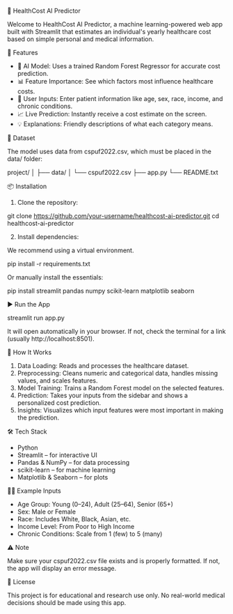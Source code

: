 
🏥 HealthCost AI Predictor

Welcome to HealthCost AI Predictor, a machine learning-powered web app built with Streamlit that estimates an individual's yearly healthcare cost based on simple personal and medical information.

🚀 Features

- 🧠 AI Model: Uses a trained Random Forest Regressor for accurate cost prediction.
- 📊 Feature Importance: See which factors most influence healthcare costs.
- 🧾 User Inputs: Enter patient information like age, sex, race, income, and chronic conditions.
- 📈 Live Prediction: Instantly receive a cost estimate on the screen.
- 💡 Explanations: Friendly descriptions of what each category means.

📂 Dataset

The model uses data from cspuf2022.csv, which must be placed in the data/ folder:

project/
│
├── data/
│   └── cspuf2022.csv
├── app.py
└── README.txt

📦 Installation

1. Clone the repository:

git clone https://github.com/your-username/healthcost-ai-predictor.git
cd healthcost-ai-predictor

2. Install dependencies:

We recommend using a virtual environment.

pip install -r requirements.txt

Or manually install the essentials:

pip install streamlit pandas numpy scikit-learn matplotlib seaborn

▶️ Run the App

streamlit run app.py

It will open automatically in your browser. If not, check the terminal for a link (usually http://localhost:8501).

🧪 How It Works

1. Data Loading: Reads and processes the healthcare dataset.
2. Preprocessing: Cleans numeric and categorical data, handles missing values, and scales features.
3. Model Training: Trains a Random Forest model on the selected features.
4. Prediction: Takes your inputs from the sidebar and shows a personalized cost prediction.
5. Insights: Visualizes which input features were most important in making the prediction.

🛠️ Tech Stack

- Python
- Streamlit – for interactive UI
- Pandas & NumPy – for data processing
- scikit-learn – for machine learning
- Matplotlib & Seaborn – for plots

🧑‍💻 Example Inputs

- Age Group: Young (0–24), Adult (25–64), Senior (65+)
- Sex: Male or Female
- Race: Includes White, Black, Asian, etc.
- Income Level: From Poor to High Income
- Chronic Conditions: Scale from 1 (few) to 5 (many)

⚠️ Note

Make sure your cspuf2022.csv file exists and is properly formatted. If not, the app will display an error message.

📜 License

This project is for educational and research use only. No real-world medical decisions should be made using this app.
